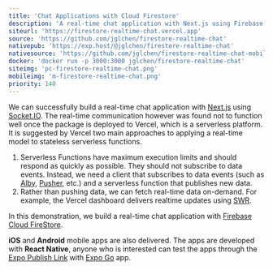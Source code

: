 ```yaml
---
title: 'Chat Applications with Cloud Firestore'
description: 'A real-time chat application with Next.js using Firebase Cloud FireStore'
siteurl: 'https://firestore-realtime-chat.vercel.app'
source: 'https://github.com/jglchen/firestore-realtime-chat'
nativepub: 'https://exp.host/@jglchen/firestore-realtime-chat'
nativesource: 'https://github.com/jglchen/firestore-realtime-chat-mobile'
docker: 'docker run -p 3000:3000 jglchen/firestore-realtime-chat'
siteimg: 'pc-firestore-realtime-chat.png'
mobileimg: 'm-firestore-realtime-chat.png'
priority: 140
---
```


We can successfully build a real-time chat application with [Next.js](https://nextjs.org/) using [Socket.IO](https://socket.io/). The real-time communication however was found not to function well once the package is deployed to Vercel, which is a serverless platform. It is suggested by Vercel two main approaches to applying a real-time model to stateless serverless functions.

1. Serverless Functions have maximum execution limits and should respond as quickly as possible. They should not subscribe to data events. Instead, we need a client that subscribes to data events (such as [Alby](https://ably.com/), [Pusher](https://pusher.com/), etc.) and a serverless function that publishes new data.
2. Rather than pushing data, we can fetch real-time data on-demand. For example, the Vercel dashboard delivers realtime updates using [SWR](https://swr.vercel.app/).

In this demonstration, we build a real-time chat application with [Firebase Cloud FireStore](https://firebase.google.com/products/firestore). 

**iOS** and **Android** mobile apps are also delivered. The apps are developed with **React Native**, anyone who is interested can test the apps through the [Expo Publish Link](https://expo.dev/@jglchen/firestore-realtime-chat) with [Expo Go](https://expo.dev/client) app.
